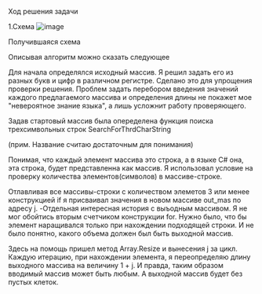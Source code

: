 Ход решения задачи

1.Схема 
![image](https://user-images.githubusercontent.com/112189215/195981018-de307039-f1ae-4673-9218-8b52c8a73cbd.png)

Получившаяся схема

Описывая алгоритм можно сказать следующее

Для начала определялся исходный массив. Я решил задать его из разных букв и цифр в различном регистре. Сделано это для упрощения проверки решения. Проблем задать перебором введения значений каждого предлагаемого массива и определения длины не покажет мое "невероятное знание языка", а лишь усложнит работу проверяющего.

Задав стартовый массив была опеределена функция поиска трехсимвольных строк SearchForThrdCharString

(прим. Название считаю достаточным для понимания)

Понимая, что каждый элемент массива это строка, а в языке C# она, эта строка, будет представленна как массив. Я использовал условие на проверку количества элементов(символов) в массиве-строке.

Отлавливая все массивы-строки с количеством элеметов 3 или менее конструкцией if я присваивал значения в новом массиве out_mas по адресу j. -Отдельная интересная история с выъодным массивом. Я не мог обойтись вторым счетчиком конструкции for. Нужно было, что бы элемент наращивался только при нахождении подходящей строки. И не было понятно, какого объема должен был быть выходной массив.

Здесь на помощь пришел метод Array.Resize и вынесения j за цикл. Каждую итерацию, при нахождении элемента, я переопределяю длину выходного массива на величину 1 + j. И правда, таким образом вводимый массив может быть любым. А выходной массив будет без пустых клеток.
